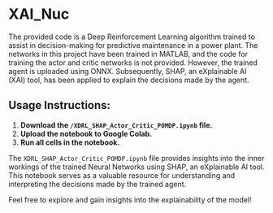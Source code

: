 # XAI_Nuc

The provided code is a Deep Reinforcement Learning algorithm trained to assist in decision-making for predictive maintenance in a power plant. The networks in this project have been trained in MATLAB, and the code for training the actor and critic networks is not provided. However, the trained agent is uploaded using ONNX. Subsequently, SHAP, an eXplainable AI (XAI) tool, has been applied to explain the decisions made by the agent.

## Usage Instructions:

1. **Download the `/XDRL_SHAP_Actor_Critic_POMDP.ipynb` file.**
2. **Upload the notebook to Google Colab.**
3. **Run all cells in the notebook.**

The `XDRL_SHAP_Actor_Critic_POMDP.ipynb` file provides insights into the inner workings of the trained Neural Networks using SHAP, an eXplainable AI tool. This notebook serves as a valuable resource for understanding and interpreting the decisions made by the trained agent.

Feel free to explore and gain insights into the explainability of the model!

